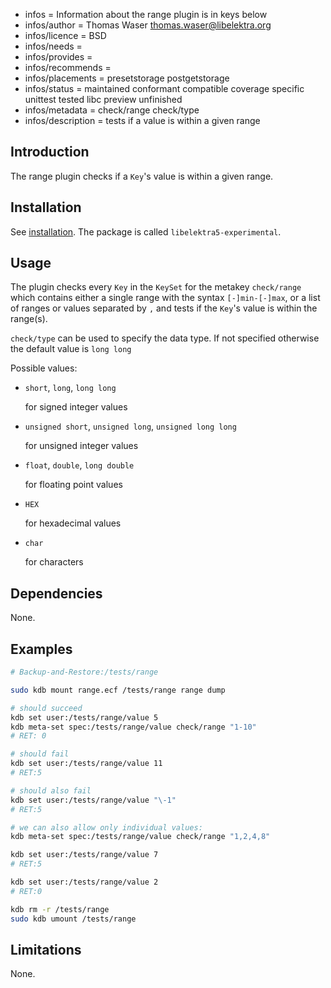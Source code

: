 - infos = Information about the range plugin is in keys below
- infos/author = Thomas Waser <thomas.waser@libelektra.org>
- infos/licence = BSD
- infos/needs =
- infos/provides =
- infos/recommends =
- infos/placements = presetstorage postgetstorage
- infos/status = maintained conformant compatible coverage specific unittest tested libc preview unfinished
- infos/metadata = check/range check/type
- infos/description = tests if a value is within a given range

## Introduction

The range plugin checks if a `Key`'s value is within a given range.

## Installation

See [installation](/doc/INSTALL.md).
The package is called `libelektra5-experimental`.

## Usage

The plugin checks every `Key` in the `KeySet` for the metakey `check/range` which contains either a single range with the syntax `[-]min-[-]max`, or a list of ranges or values separated by `,` and tests if the `Key`'s value is within the range(s).

`check/type` can be used to specify the data type. If not specified otherwise the default value is `long long`

Possible values:

- `short`, `long`, `long long`

  for signed integer values

- `unsigned short`, `unsigned long`, `unsigned long long`

  for unsigned integer values

- `float`, `double`, `long double`

  for floating point values

- `HEX`

  for hexadecimal values

- `char`

  for characters

## Dependencies

None.

## Examples

```sh
# Backup-and-Restore:/tests/range

sudo kdb mount range.ecf /tests/range range dump

# should succeed
kdb set user:/tests/range/value 5
kdb meta-set spec:/tests/range/value check/range "1-10"
# RET: 0

# should fail
kdb set user:/tests/range/value 11
# RET:5

# should also fail
kdb set user:/tests/range/value "\-1"
# RET:5

# we can also allow only individual values:
kdb meta-set spec:/tests/range/value check/range "1,2,4,8"

kdb set user:/tests/range/value 7
# RET:5

kdb set user:/tests/range/value 2
# RET:0

kdb rm -r /tests/range
sudo kdb umount /tests/range
```

## Limitations

None.
